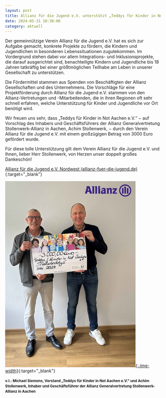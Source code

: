 ```yaml
---
layout: post
title: Allianz für die Jugend e.V. unterstützt „Teddys für Kinder in Not Aachen e.V.“ mit 3000 Euro
date: 2024-05-31 10:38:00
category: aktuell
---
```


Der gemeinnützige Verein Allianz für die Jugend e.V. hat es sich zur Aufgabe gemacht, konkrete Projekte zu fördern, die Kindern und Jugendlichen in besonderen Lebenssituationen zugutekommen. Im Vordergrund stehen dabei vor allem Integrations- und Inklusionsprojekte, die darauf ausgerichtet sind, benachteiligte Kindern und Jugendliche bis 18 Jahren tatkräftig bei einer größtmöglichen Teilhabe am Leben in unserer Gesellschaft zu unterstützen.

Die Fördermittel stammen aus Spenden von Beschäftigten der Allianz Gesellschaften und des Unternehmens. Die Vorschläge für eine Projektförderung durch Allianz für die Jugend e.V. stammen von den Allianz-Vertretungen und -Mitarbeitenden, die in ihren Regionen oft sehr schnell erfahren, welche Unterstützung für Kinder und Jugendliche vor Ort benötigt wird.

Wir freuen uns sehr, dass „Teddys für Kinder in Not Aachen e.V.“ − auf Vorschlag des Inhabers und Geschäftsführers der Allianz Generalvertretung Stollenwerk-Allianz in Aachen, Achim Stollenwerk, − durch den Verein Allianz für die Jugend e.V. mit einem großzügigen Betrag von 3000 Euro gefördert wurde.

Für diese tolle Unterstützung gilt dem Verein Allianz für die Jugend e.V. und Ihnen, lieber Herr Stollenwerk, von Herzen unser doppelt großes Dankeschön!

[Allianz für die Jugend e.V. Nordwest (allianz-fuer-die-jugend.de)](https://www.allianz-fuer-die-jugend.de/){:target="\_blank"}

[![Allianz für die Jugend e.V. Herr Stollenwerk überreicht Scheck](/assets/Spendenuebergabe-Allianz-Stollenwerk-small.jpg){:.img-width}](/assets/Spendenuebergabe-Allianz-Stollenwerk.jpg){:target="\_blank"}

<small>**v.l.: Michael Siemons, Vorstand „Teddys für Kinder in Not Aachen e.V." und Achim Stollenwerk, Inhaber und Geschäftsführer der Allianz Generalvertretung Stollenwerk-Allianz in Aachen**</small>
